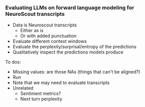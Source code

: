 ### Evaluating LLMs on forward language modeling for NeuroScout transcripts
- Data is Neuroscout transcripts
	- Either as is
	- Or with added punctuation
- Evaluate different context windows
- Evaluate the perplexity/surprisal/entropy of the predictions
- Qualitatively inspect the predictions models produce


To dos:
- Missing values: are those NAs (things that can't be aligned?)
- Run
- Note that we may need to evaluate transcripts
- Unrelated
    - Sentiment metrics?
    - Next turn perplexity
